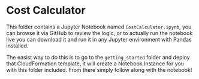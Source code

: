 # Cost Calculator

This folder contains a Jupyter Notebook named `CostCalculator.ipynb`, you can browse it via GitHub to review the logic, or to actually run the notebook live you can download it and run it in any Jupyter environment with Pandas installed. 

The easist way to do this is to go to the `getting_started` folder and deploy that CloudFormation template, it will create a Notebook Instance for you with this folder included. From there simply follow along with the notebook!

